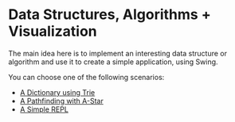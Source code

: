 # Data Structures, Algorithms + Visualization

The main idea here is to implement an interesting data structure or algorithm and use it to create a simple application, using Swing.

You can choose one of the following scenarios:


* [A Dictionary using Trie](1-Dictionary-with-Trie)
* [A Pathfinding with A-Star](2-Pathfinding-with-A-Star)
* [A Simple REPL](3-A-Simple-REPL)

